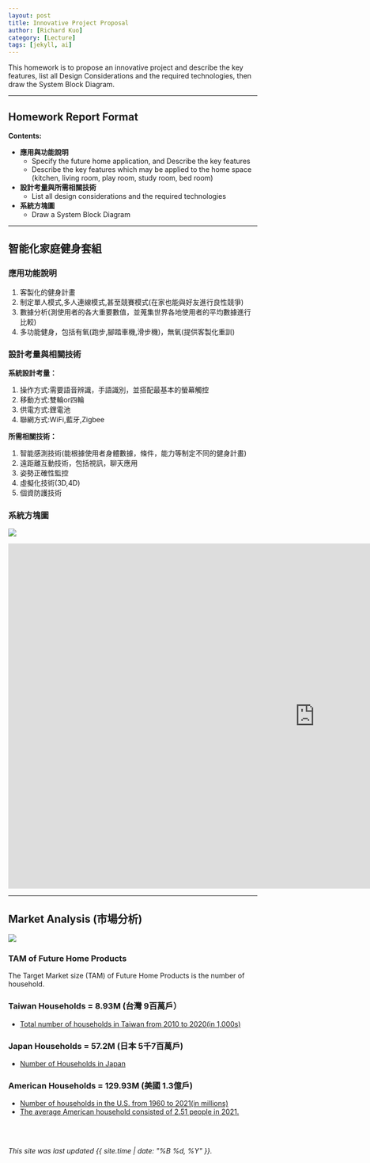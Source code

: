 ```yaml
---
layout: post
title: Innovative Project Proposal
author: [Richard Kuo]
category: [Lecture]
tags: [jekyll, ai]
---
```


This homework is to propose an innovative project and describe the key features, list all Design Considerations and the required technologies, then draw the System Block Diagram.

---
## Homework Report Format
**Contents:**<br>
* **應用與功能說明**
  - Specify the future home application, and Describe the key features
  - Describe the key features which may be applied to the home space (kitchen, living room, play room, study room, bed room)
* **設計考量與所需相關技術**
  - List all design considerations and the required technologies
* **系統方塊圖**
  - Draw a System Block Diagram

---
## 智能化家庭健身套組

### 應用功能說明
1. 客製化的健身計畫
2. 制定單人模式,多人連線模式,甚至競賽模式(在家也能與好友進行良性競爭)
3. 數據分析(測使用者的各大重要數值，並蒐集世界各地使用者的平均數據進行比較)
4. 多功能健身，包括有氧(跑步,腳踏車機,滑步機)，無氧(提供客製化重訓)





### 設計考量與相關技術
**系統設計考量：**<br>
1. 操作方式:需要語音辨識，手語識別，並搭配最基本的螢幕觸控
2. 移動方式:雙輪or四輪
3. 供電方式:鋰電池
4. 聯網方式:WiFi,藍牙,Zigbee

**所需相關技術：**
1. 智能感測技術(能根據使用者身體數據，條件，能力等制定不同的健身計畫)
2. 遠距離互動技術，包括視訊，聊天應用
3. 姿勢正確性監控
4. 虛擬化技術(3D,4D)
5. 個資防護技術




### 系統方塊圖
![](https://github.com/pochun0619/MCU-project/blob/main/images/A4988_wiring_diagram.png?raw=true)

<iframe width="1239" height="697" src="https://www.youtube.com/embed/DMO8PNpiwUw" title="面對夢想家包夾林書豪的策略 鋼鐵人為何束手無策 龍骨湯到底有沒有料 ft @littlehu" frameborder="0" allow="accelerometer; autoplay; clipboard-write; encrypted-media; gyroscope; picture-in-picture; web-share" allowfullscreen></iframe>


---
## Market Analysis (市場分析)
![](https://blog.hubspot.com/hs-fs/hubfs/tam-sam-som.png?width=1200&name=tam-sam-som.png)

### TAM of Future Home Products
The Target Market size (TAM) of Future Home Products is the number of household.<br>

### Taiwan Households = 8.93M (台灣 9百萬戶）
* [Total number of households in Taiwan from 2010 to 2020(in 1,000s)](https://www.statista.com/statistics/330804/taiwan-national-total-number-of-households/#:~:text=By%20the%20end%20of%202020,households%20in%20the%20previous%20year.)

### Japan Households = 57.2M (日本 5千7百萬戶)
* [Number of Households in Japan](https://www.helgilibrary.com/indicators/number-of-households/japan/) 

### American Households = 129.93M (美國 1.3億戶)
* [Number of households in the U.S. from 1960 to 2021(in millions)](https://www.statista.com/statistics/183635/number-of-households-in-the-us/)<br>
* [The average American household consisted of 2.51 people in 2021.](https://www.statista.com/statistics/183648/average-size-of-households-in-the-us/)<br>

<br>
<br>

*This site was last updated {{ site.time | date: "%B %d, %Y" }}.*


